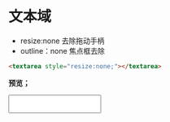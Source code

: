# 文本域

- resize:none 去除拖动手柄
- outline：none  焦点框去除

```html
<textarea style="resize:none;"></textarea>
```



**预览；**

<textarea style="resize:none;"></textarea>